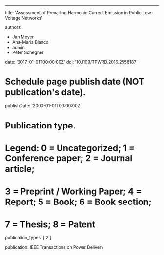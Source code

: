 ---
title: 'Assessment of Prevailing Harmonic Current Emission in Public Low-Voltage Networks'

authors:
  - Jan Meyer
  - Ana-Maria Blanco
  - admin
  - Peter Schegner

date: '2017-01-01T00:00:00Z'
doi: '10.1109/TPWRD.2016.2558187'

# Schedule page publish date (NOT publication's date).
publishDate: '2000-01-01T00:00:00Z'

# Publication type.
# Legend: 0 = Uncategorized; 1 = Conference paper; 2 = Journal article;
# 3 = Preprint / Working Paper; 4 = Report; 5 = Book; 6 = Book section;
# 7 = Thesis; 8 = Patent
publication_types: ['2']

publication: IEEE Transactions on Power Delivery
